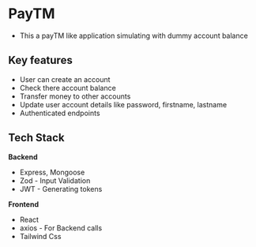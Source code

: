 
# PayTM

- This a payTM like application simulating with dummy account balance

## Key features


- User can create an account
- Check there account balance
- Transfer money to other accounts
- Update user account details like password, firstname, lastname
- Authenticated endpoints 

## Tech Stack
  **Backend**
- Express, Mongoose 
- Zod - Input Validation
- JWT - Generating tokens

**Frontend**

- React 
- axios - For Backend calls
- Tailwind Css
